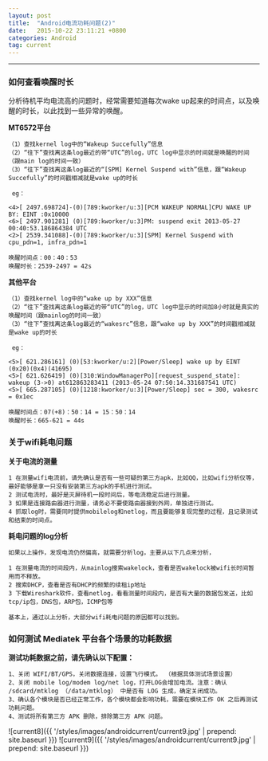 ```yaml
---
layout: post
title:  "Android电流功耗问题(2)"
date:   2015-10-22 23:11:21 +0800
categories: Android
tag: current
---
```


-----------------------

### 如何查看唤醒时长

分析待机平均电流高的问题时，经常需要知道每次wake up起来的时间点，以及唤醒的时长，以此找到一些异常的唤醒。

**MT6572平台**

    （1）查找kernel log中的“Wakeup Succefully”信息
    （2）“往下”查找离这条log最近的带“UTC”的log，UTC log中显示的时间就是唤醒的时间（跟main log的时间一致）
    （3）“往下”查找离这条log最近的“[SPM] Kernel Suspend with”信息，跟“Wakeup Succefully”的时间戳相减就是wake up的时长
 
     eg：
```
<4>[ 2497.698724]-(0)[789:kworker/u:3][PCM WAKEUP NORMAL]CPU WAKE UP BY: EINT :0x10000
<6>[ 2497.901281] (0)[789:kworker/u:3]PM: suspend exit 2013-05-27 00:40:53.186864384 UTC
<2>[ 2539.341088]-(0)[789:kworker/u:3][SPM] Kernel Suspend with cpu_pdn=1, infra_pdn=1
```

    唤醒时间点：00：40：53
    唤醒时长：2539-2497 = 42s


**其他平台**

    （1）查找kernel log中的“wake up by XXX”信息
    （2）“往下”查找离这条log最近的带“UTC”的log，UTC log中显示的时间加8小时就是真实的唤醒时间（跟mainlog的时间一致）
    （3）“往下”查找离这条log最近的“wakesrc”信息，跟“wake up by XXX”的时间戳相减就是wake up的时长

     eg：
```
<5>[ 621.286161] (0)[53:kworker/u:2][Power/Sleep] wake up by EINT (0x20)(0x4)(41695)
<5>[ 621.626419] (0)[310:WindowManagerPo][request_suspend_state]: wakeup (3->0) at612863283411 (2013-05-24 07:50:14.331687541 UTC)
<5>[ 665.287105] (0)[1218:kworker/u:3][Power/Sleep] sec = 300, wakesrc = 0x1ec
```
    唤醒时间点：07(+8)：50：14 = 15：50：14
    唤醒时长：665-621 = 44s




### 关于wifi耗电问题

**关于电流的测量**

    1 在测量wifi电流前，请先确认是否有一些可疑的第三方apk，比如QQ，比如wifi分析仪等，最好能够是拿一只没有安装第三方apk的手机进行测试。
    2 测试电流时，最好是灭屏待机一段时间后，等电流稳定后进行测量。
    3 如果是连接路由器进行测量，请务必不要使路由器接到外网，单独进行测试。
    4 抓取log时，需要同时提供mobilelog和netlog，而且要能够复现完整的过程，且记录测试和结束的时间点。

**耗电问题的log分析**

    如果以上操作，发现电流仍然偏高，就需要分析log，主要从以下几点来分析，

    1 在测量电流的时间段内，从mainlog搜索wakelock，查看是否wakelock被wifi长时间暂用而不释放。
    2 搜索DHCP，查看是否有DHCP的频繁的续租ip地址
    3 下载Wireshark软件，查看netlog，看看测量时间段内，是否有大量的数据包发送，比如tcp/ip包，DNS包，ARP包，ICMP包等

    基本上，通过以上分析，大部分wifi耗电问题的原因都可以找到。




### 如何测试 Mediatek 平台各个场景的功耗数据

**测试功耗数据之前，请先确认以下配置：**

    1、关闭 WIFI/BT/GPS，关闭数据连接，设置飞行模式。 （根据具体测试场景设置）
    2、关闭 mobile log/modem log/net log，打开LOG会增加电流。注意：确认 /sdcard/mtklog （/data/mtklog） 中是否有 LOG 生成，确定关闭成功。
    3、确认各个模块是否已经正常工作，各个模块都会影响功耗，需要在模块工作 OK 之后再测试功耗问题。
    4、测试将所有第三方 APK 删除，排除第三方 APK 问题。

![current8]({{ '/styles/images/androidcurrent/current9.jpg' | prepend: site.baseurl  }})
![current9]({{ '/styles/images/androidcurrent/current9.jpg' | prepend: site.baseurl  }})    